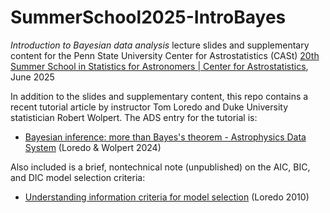 # SummerSchool2025-IntroBayes
*Introduction to Bayesian data analysis* lecture slides and supplementary content for the Penn State University Center for Astrostatistics (CASt) [20th Summer School in Statistics for Astronomers | Center for Astrostatistics](https://sites.psu.edu/astrostatistics/su25/),  June 2025

In addition to the slides and supplementary content, this repo contains a recent tutorial article by instructor Tom Loredo and Duke University statistician Robert Wolpert. The ADS entry for the tutorial is:

* [Bayesian inference: more than Bayes's theorem - Astrophysics Data System](https://ui.adsabs.harvard.edu/abs/2024FrASS..1126926L/abstract) (Loredo & Wolpert 2024)

Also included is a brief, nontechnical note (unpublished) on the AIC, BIC, and DIC model selection criteria:

* [Understanding information criteria for model selection](./Loredo2010-UnderstandingInfoCriteria.pdf) (Loredo 2010)
